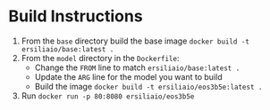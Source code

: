 # Build Instructions

1. From the `base` directory build the base image `docker build -t ersiliaio/base:latest .`
1. From the `model` directory in the `Dockerfile`:
    * Change the `FROM` line to match `ersiliaio/base:latest .`
    * Update the `ARG` line for the model you want to build
    * Build the image `docker build -t ersiliaio/eos3b5e:latest .`
1. Run `docker run -p 80:8080 ersiliaio/eos3b5e`
